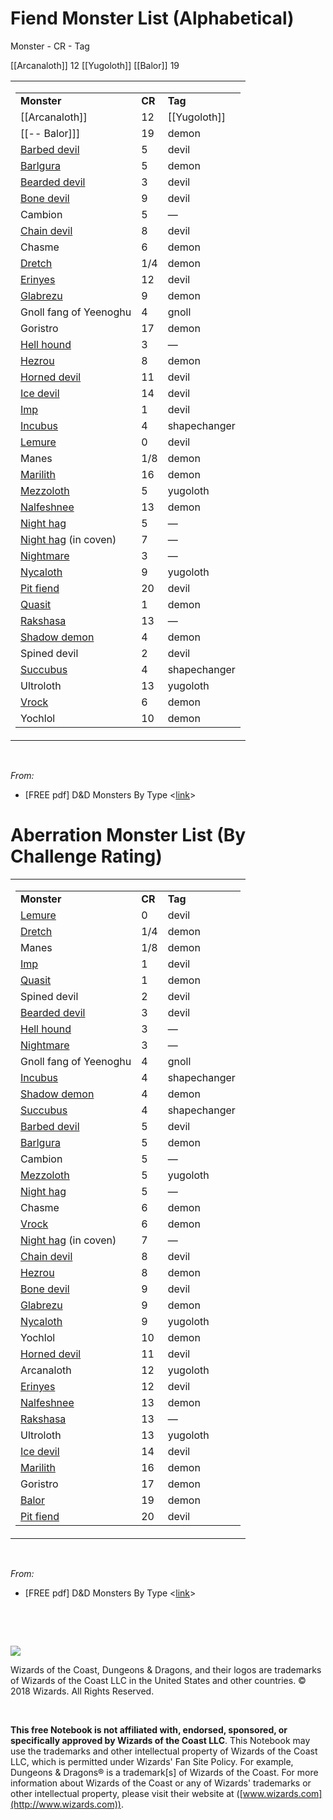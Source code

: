 # **Fiend Monster List (Alphabetical)**

Monster - CR - Tag

[[Arcanaloth]] 12 [[Yugoloth]]
[[Balor]] 19 

<table><tbody><tr class="odd"><td><table><tbody><tr class="odd"><td><strong>Monster</strong></td><td><strong>CR</strong></td><td><strong>Tag</strong></td></tr><tr class="even"><td>[[Arcanaloth]]</td><td>12</td><td>[[Yugoloth]]</td></tr><tr><td>[[-- Balor]]]</td><td>19</td><td>demon</td></tr><tr class="even"><td><a href="onenote:Devils.one#Barbed Devil&amp;section-id={6BB47086-42A8-43D0-9123-F6FE886FD6DF}&amp;page-id={DD7F17A5-CED0-4245-A9AD-E1A8739F3660}&amp;end&amp;base-path=https://d.docs.live.net/8ef41446453a2105/Documents/Adventure Academy/SRD Reference/Monster Manual">Barbed devil</a></td><td>5</td><td>devil</td></tr><tr class="odd"><td><a href="onenote:Demons.one#Barlgura&amp;section-id={04A53D77-2C8D-449A-AB43-EE545D1BAEFB}&amp;page-id={0B46193F-6F68-41FB-88F6-823853C52FA7}&amp;end&amp;base-path=https://d.docs.live.net/8ef41446453a2105/Documents/Adventure Academy/SRD Reference/Monster Manual">Barlgura</a></td><td>5</td><td>demon</td></tr><tr class="even"><td><a href="onenote:Devils.one#Bearded Devil&amp;section-id={6BB47086-42A8-43D0-9123-F6FE886FD6DF}&amp;page-id={07BFC49F-563D-4325-AF98-5FD8E0A8143D}&amp;end&amp;base-path=https://d.docs.live.net/8ef41446453a2105/Documents/Adventure Academy/SRD Reference/Monster Manual">Bearded devil</a></td><td>3</td><td>devil</td></tr><tr class="odd"><td><a href="onenote:Devils.one#Bone Devil&amp;section-id={6BB47086-42A8-43D0-9123-F6FE886FD6DF}&amp;page-id={447E063F-3D4E-4D28-B206-EE45C3DC4E1E}&amp;end&amp;base-path=https://d.docs.live.net/8ef41446453a2105/Documents/Adventure Academy/SRD Reference/Monster Manual">Bone devil</a></td><td>9</td><td>devil</td></tr><tr class="even"><td>Cambion</td><td>5</td><td>—</td></tr><tr class="odd"><td><a href="onenote:Devils.one#Chain Devil&amp;section-id={6BB47086-42A8-43D0-9123-F6FE886FD6DF}&amp;page-id={9D94BDD5-C532-4D2B-8E42-3019DFBA2AEA}&amp;end&amp;base-path=https://d.docs.live.net/8ef41446453a2105/Documents/Adventure Academy/SRD Reference/Monster Manual">Chain devil</a></td><td>8</td><td>devil</td></tr><tr class="even"><td>Chasme</td><td>6</td><td>demon</td></tr><tr class="odd"><td><a href="onenote:Demons.one#Dretch&amp;section-id={04A53D77-2C8D-449A-AB43-EE545D1BAEFB}&amp;page-id={89B67548-A12A-4202-9B94-6E0D2FA26FC5}&amp;end&amp;base-path=https://d.docs.live.net/8ef41446453a2105/Documents/Adventure Academy/SRD Reference/Monster Manual">Dretch</a></td><td>1/4</td><td>demon</td></tr><tr class="even"><td><a href="onenote:Devils.one#Erinyes&amp;section-id={6BB47086-42A8-43D0-9123-F6FE886FD6DF}&amp;page-id={BCF28E5B-FFD6-4CDD-A0F1-8EDA0CA2F360}&amp;end&amp;base-path=https://d.docs.live.net/8ef41446453a2105/Documents/Adventure Academy/SRD Reference/Monster Manual">Erinyes</a></td><td>12</td><td>devil</td></tr><tr class="odd"><td><a href="onenote:Demons.one#Glabrezu&amp;section-id={04A53D77-2C8D-449A-AB43-EE545D1BAEFB}&amp;page-id={849914C5-5829-4890-A57D-6B5D51516845}&amp;end&amp;base-path=https://d.docs.live.net/8ef41446453a2105/Documents/Adventure Academy/SRD Reference/Monster Manual">Glabrezu</a></td><td>9</td><td>demon</td></tr><tr class="even"><td>Gnoll fang of Yeenoghu</td><td>4</td><td>gnoll</td></tr><tr class="odd"><td>Goristro</td><td>17</td><td>demon</td></tr><tr class="even"><td><a href="onenote:E-M.one#Hell Hound&amp;section-id={63DAD164-E485-4FE2-939F-9A5E2BCFD6F1}&amp;page-id={22792C21-7C50-489A-9594-C3464DF8083A}&amp;end&amp;base-path=https://d.docs.live.net/8ef41446453a2105/Documents/Adventure Academy/SRD Reference/Monster Manual">Hell hound</a></td><td>3</td><td>—</td></tr><tr class="odd"><td><a href="onenote:Demons.one#Hezrou&amp;section-id={04A53D77-2C8D-449A-AB43-EE545D1BAEFB}&amp;page-id={BA19EF80-0F86-439C-9674-33D33D10BCA7}&amp;end&amp;base-path=https://d.docs.live.net/8ef41446453a2105/Documents/Adventure Academy/SRD Reference/Monster Manual">Hezrou</a></td><td>8</td><td>demon</td></tr><tr class="even"><td><a href="onenote:Devils.one#Horned Devil&amp;section-id={6BB47086-42A8-43D0-9123-F6FE886FD6DF}&amp;page-id={2CB3A995-07BB-4C33-9631-6C9AF41DC481}&amp;end&amp;base-path=https://d.docs.live.net/8ef41446453a2105/Documents/Adventure Academy/SRD Reference/Monster Manual">Horned devil</a></td><td>11</td><td>devil</td></tr><tr class="odd"><td><a href="onenote:Devils.one#Ice Devil&amp;section-id={6BB47086-42A8-43D0-9123-F6FE886FD6DF}&amp;page-id={8D2EB8F2-0D17-4CDD-A145-8C4ADEDBC28B}&amp;end&amp;base-path=https://d.docs.live.net/8ef41446453a2105/Documents/Adventure Academy/SRD Reference/Monster Manual">Ice devil</a></td><td>14</td><td>devil</td></tr><tr class="even"><td><a href="onenote:Devils.one#Imp&amp;section-id={6BB47086-42A8-43D0-9123-F6FE886FD6DF}&amp;page-id={C326F27B-FE05-4AE2-8A32-73B611719679}&amp;end&amp;base-path=https://d.docs.live.net/8ef41446453a2105/Documents/Adventure Academy/SRD Reference/Monster Manual">Imp</a></td><td>1</td><td>devil</td></tr><tr class="odd"><td><a href="onenote:N-Z.one#Succubus \\ Incubus&amp;section-id={4708E634-CDC9-45E3-91B3-22EC67217BDC}&amp;page-id={040F3BB9-8DA7-4787-889B-DEAE15489E90}&amp;end&amp;base-path=https://d.docs.live.net/8ef41446453a2105/Documents/Adventure Academy/SRD Reference/Monster Manual">Incubus</a></td><td>4</td><td>shapechanger</td></tr><tr class="even"><td><a href="onenote:Devils.one#Lemure&amp;section-id={6BB47086-42A8-43D0-9123-F6FE886FD6DF}&amp;page-id={91A3FFCA-7052-4052-A11B-FD3915806F2B}&amp;end&amp;base-path=https://d.docs.live.net/8ef41446453a2105/Documents/Adventure Academy/SRD Reference/Monster Manual">Lemure</a></td><td>0</td><td>devil</td></tr><tr class="odd"><td>Manes</td><td>1/8</td><td>demon</td></tr><tr class="even"><td><a href="onenote:Demons.one#Marilith&amp;section-id={04A53D77-2C8D-449A-AB43-EE545D1BAEFB}&amp;page-id={AF1CEE07-009C-4317-A4C1-C962752157EF}&amp;end&amp;base-path=https://d.docs.live.net/8ef41446453a2105/Documents/Adventure Academy/SRD Reference/Monster Manual">Marilith</a></td><td>16</td><td>demon</td></tr><tr class="odd"><td><a href="onenote:N-Z.one#Mezzoloth&amp;section-id={4708E634-CDC9-45E3-91B3-22EC67217BDC}&amp;page-id={75341BC2-DE04-4AA0-B932-B59FA7932DE2}&amp;end&amp;base-path=https://d.docs.live.net/8ef41446453a2105/Documents/Adventure Academy/SRD Reference/Monster Manual">Mezzoloth</a></td><td>5</td><td>yugoloth</td></tr><tr class="even"><td><a href="onenote:Demons.one#Nalfeshnees&amp;section-id={04A53D77-2C8D-449A-AB43-EE545D1BAEFB}&amp;page-id={C762D947-1EFE-46B6-8BD1-FA67CADC5FFF}&amp;end&amp;base-path=https://d.docs.live.net/8ef41446453a2105/Documents/Adventure Academy/SRD Reference/Monster Manual">Nalfeshnee</a></td><td>13</td><td>demon</td></tr><tr class="odd"><td><a href="onenote:E-M.one#Night Hag&amp;section-id={63DAD164-E485-4FE2-939F-9A5E2BCFD6F1}&amp;page-id={EB5CEEF0-28C8-4049-B0AD-53E2396B50CC}&amp;end&amp;base-path=https://d.docs.live.net/8ef41446453a2105/Documents/Adventure Academy/SRD Reference/Monster Manual">Night hag</a></td><td>5</td><td>—</td></tr><tr class="even"><td><a href="onenote:E-M.one#Night Hag&amp;section-id={63DAD164-E485-4FE2-939F-9A5E2BCFD6F1}&amp;page-id={EB5CEEF0-28C8-4049-B0AD-53E2396B50CC}&amp;end&amp;base-path=https://d.docs.live.net/8ef41446453a2105/Documents/Adventure Academy/SRD Reference/Monster Manual">Night hag</a> (in coven)</td><td>7</td><td>—</td></tr><tr class="odd"><td><a href="onenote:N-Z.one#Nightmare&amp;section-id={4708E634-CDC9-45E3-91B3-22EC67217BDC}&amp;page-id={AFDC8777-44B5-4AE7-A98E-1A7A0AB690A4}&amp;end&amp;base-path=https://d.docs.live.net/8ef41446453a2105/Documents/Adventure Academy/SRD Reference/Monster Manual">Nightmare</a></td><td>3</td><td>—</td></tr><tr class="even"><td><a href="onenote:N-Z.one#Nycaloth&amp;section-id={4708E634-CDC9-45E3-91B3-22EC67217BDC}&amp;page-id={D2D240DC-E40A-4230-9F7A-3CED1C42E74C}&amp;end&amp;base-path=https://d.docs.live.net/8ef41446453a2105/Documents/Adventure Academy/SRD Reference/Monster Manual">Nycaloth</a></td><td>9</td><td>yugoloth</td></tr><tr class="odd"><td><a href="onenote:Devils.one#Pit Fiend&amp;section-id={6BB47086-42A8-43D0-9123-F6FE886FD6DF}&amp;page-id={9D13FB2E-E89B-4153-A1C8-0F6D6AC50286}&amp;end&amp;base-path=https://d.docs.live.net/8ef41446453a2105/Documents/Adventure Academy/SRD Reference/Monster Manual">Pit fiend</a></td><td>20</td><td>devil</td></tr><tr class="even"><td><a href="onenote:Demons.one#Quasit&amp;section-id={04A53D77-2C8D-449A-AB43-EE545D1BAEFB}&amp;page-id={89C69A6D-4C31-4DFD-A918-2C73A71D940F}&amp;end&amp;base-path=https://d.docs.live.net/8ef41446453a2105/Documents/Adventure Academy/SRD Reference/Monster Manual">Quasit</a></td><td>1</td><td>demon</td></tr><tr class="odd"><td><a href="onenote:N-Z.one#Rakshasa&amp;section-id={4708E634-CDC9-45E3-91B3-22EC67217BDC}&amp;page-id={57BED57E-B8CF-4F25-87B2-EE94D618CD1B}&amp;end&amp;base-path=https://d.docs.live.net/8ef41446453a2105/Documents/Adventure Academy/SRD Reference/Monster Manual">Rakshasa</a></td><td>13</td><td>—</td></tr><tr class="even"><td><a href="onenote:Demons.one#Shadow Demon&amp;section-id={04A53D77-2C8D-449A-AB43-EE545D1BAEFB}&amp;page-id={B6F70FEB-4575-4E64-82FB-D0A3A0AFBAB8}&amp;end&amp;base-path=https://d.docs.live.net/8ef41446453a2105/Documents/Adventure Academy/SRD Reference/Monster Manual">Shadow demon</a></td><td>4</td><td>demon</td></tr><tr class="odd"><td>Spined devil</td><td>2</td><td>devil</td></tr><tr class="even"><td><a href="onenote:N-Z.one#Succubus \\ Incubus&amp;section-id={4708E634-CDC9-45E3-91B3-22EC67217BDC}&amp;page-id={040F3BB9-8DA7-4787-889B-DEAE15489E90}&amp;end&amp;base-path=https://d.docs.live.net/8ef41446453a2105/Documents/Adventure Academy/SRD Reference/Monster Manual">Succubus</a></td><td>4</td><td>shapechanger</td></tr><tr class="odd"><td>Ultroloth</td><td>13</td><td>yugoloth</td></tr><tr class="even"><td><a href="onenote:Demons.one#Vrock&amp;section-id={04A53D77-2C8D-449A-AB43-EE545D1BAEFB}&amp;page-id={9BE251E2-BCEA-4824-AE07-28047C748295}&amp;end&amp;base-path=https://d.docs.live.net/8ef41446453a2105/Documents/Adventure Academy/SRD Reference/Monster Manual">Vrock</a></td><td>6</td><td>demon</td></tr><tr class="odd"><td>Yochlol</td><td>10</td><td>demon</td></tr></tbody></table></td></tr></tbody></table>

 

*From:*

-   \[FREE pdf\] D&D Monsters By Type &lt;[link](http://media.wizards.com/2015/downloads/dnd/DnD_MonstersByType_1.0.pdf)&gt;

# **Aberration Monster List (By Challenge Rating)**

<table><tbody><tr class="odd"><td><table><tbody><tr class="odd"><td><strong>Monster</strong></td><td><strong>CR</strong></td><td><strong>Tag</strong></td></tr><tr class="even"><td><a href="onenote:Devils.one#Lemure&amp;section-id={6BB47086-42A8-43D0-9123-F6FE886FD6DF}&amp;page-id={91A3FFCA-7052-4052-A11B-FD3915806F2B}&amp;end&amp;base-path=https://d.docs.live.net/8ef41446453a2105/Documents/Adventure Academy/SRD Reference/Monster Manual">Lemure</a></td><td>0</td><td>devil</td></tr><tr class="odd"><td><a href="onenote:Demons.one#Dretch&amp;section-id={04A53D77-2C8D-449A-AB43-EE545D1BAEFB}&amp;page-id={89B67548-A12A-4202-9B94-6E0D2FA26FC5}&amp;end&amp;base-path=https://d.docs.live.net/8ef41446453a2105/Documents/Adventure Academy/SRD Reference/Monster Manual">Dretch</a></td><td>1/4</td><td>demon</td></tr><tr class="even"><td>Manes</td><td>1/8</td><td>demon</td></tr><tr class="odd"><td><a href="onenote:Devils.one#Imp&amp;section-id={6BB47086-42A8-43D0-9123-F6FE886FD6DF}&amp;page-id={C326F27B-FE05-4AE2-8A32-73B611719679}&amp;end&amp;base-path=https://d.docs.live.net/8ef41446453a2105/Documents/Adventure Academy/SRD Reference/Monster Manual">Imp</a></td><td>1</td><td>devil</td></tr><tr class="even"><td><a href="onenote:Demons.one#Quasit&amp;section-id={04A53D77-2C8D-449A-AB43-EE545D1BAEFB}&amp;page-id={89C69A6D-4C31-4DFD-A918-2C73A71D940F}&amp;end&amp;base-path=https://d.docs.live.net/8ef41446453a2105/Documents/Adventure Academy/SRD Reference/Monster Manual">Quasit</a></td><td>1</td><td>demon</td></tr><tr class="odd"><td>Spined devil</td><td>2</td><td>devil</td></tr><tr class="even"><td><a href="onenote:Devils.one#Bearded Devil&amp;section-id={6BB47086-42A8-43D0-9123-F6FE886FD6DF}&amp;page-id={07BFC49F-563D-4325-AF98-5FD8E0A8143D}&amp;end&amp;base-path=https://d.docs.live.net/8ef41446453a2105/Documents/Adventure Academy/SRD Reference/Monster Manual">Bearded devil</a></td><td>3</td><td>devil</td></tr><tr class="odd"><td><a href="onenote:E-M.one#Hell Hound&amp;section-id={63DAD164-E485-4FE2-939F-9A5E2BCFD6F1}&amp;page-id={22792C21-7C50-489A-9594-C3464DF8083A}&amp;end&amp;base-path=https://d.docs.live.net/8ef41446453a2105/Documents/Adventure Academy/SRD Reference/Monster Manual">Hell hound</a></td><td>3</td><td>—</td></tr><tr class="even"><td><a href="onenote:N-Z.one#Nightmare&amp;section-id={4708E634-CDC9-45E3-91B3-22EC67217BDC}&amp;page-id={AFDC8777-44B5-4AE7-A98E-1A7A0AB690A4}&amp;end&amp;base-path=https://d.docs.live.net/8ef41446453a2105/Documents/Adventure Academy/SRD Reference/Monster Manual">Nightmare</a></td><td>3</td><td>—</td></tr><tr class="odd"><td>Gnoll fang of Yeenoghu</td><td>4</td><td>gnoll</td></tr><tr class="even"><td><a href="onenote:N-Z.one#Succubus \\ Incubus&amp;section-id={4708E634-CDC9-45E3-91B3-22EC67217BDC}&amp;page-id={040F3BB9-8DA7-4787-889B-DEAE15489E90}&amp;end&amp;base-path=https://d.docs.live.net/8ef41446453a2105/Documents/Adventure Academy/SRD Reference/Monster Manual">Incubus</a></td><td>4</td><td>shapechanger</td></tr><tr class="odd"><td><a href="onenote:Demons.one#Shadow Demon&amp;section-id={04A53D77-2C8D-449A-AB43-EE545D1BAEFB}&amp;page-id={B6F70FEB-4575-4E64-82FB-D0A3A0AFBAB8}&amp;end&amp;base-path=https://d.docs.live.net/8ef41446453a2105/Documents/Adventure Academy/SRD Reference/Monster Manual">Shadow demon</a></td><td>4</td><td>demon</td></tr><tr class="even"><td><a href="onenote:N-Z.one#Succubus \\ Incubus&amp;section-id={4708E634-CDC9-45E3-91B3-22EC67217BDC}&amp;page-id={040F3BB9-8DA7-4787-889B-DEAE15489E90}&amp;end&amp;base-path=https://d.docs.live.net/8ef41446453a2105/Documents/Adventure Academy/SRD Reference/Monster Manual">Succubus</a></td><td>4</td><td>shapechanger</td></tr><tr class="odd"><td><a href="onenote:Devils.one#Barbed Devil&amp;section-id={6BB47086-42A8-43D0-9123-F6FE886FD6DF}&amp;page-id={DD7F17A5-CED0-4245-A9AD-E1A8739F3660}&amp;end&amp;base-path=https://d.docs.live.net/8ef41446453a2105/Documents/Adventure Academy/SRD Reference/Monster Manual">Barbed devil</a></td><td>5</td><td>devil</td></tr><tr class="even"><td><a href="onenote:Demons.one#Barlgura&amp;section-id={04A53D77-2C8D-449A-AB43-EE545D1BAEFB}&amp;page-id={0B46193F-6F68-41FB-88F6-823853C52FA7}&amp;end&amp;base-path=https://d.docs.live.net/8ef41446453a2105/Documents/Adventure Academy/SRD Reference/Monster Manual">Barlgura</a></td><td>5</td><td>demon</td></tr><tr class="odd"><td>Cambion</td><td>5</td><td>—</td></tr><tr class="even"><td><a href="onenote:N-Z.one#Mezzoloth&amp;section-id={4708E634-CDC9-45E3-91B3-22EC67217BDC}&amp;page-id={75341BC2-DE04-4AA0-B932-B59FA7932DE2}&amp;end&amp;base-path=https://d.docs.live.net/8ef41446453a2105/Documents/Adventure Academy/SRD Reference/Monster Manual">Mezzoloth</a></td><td>5</td><td>yugoloth</td></tr><tr class="odd"><td><a href="onenote:E-M.one#Night Hag&amp;section-id={63DAD164-E485-4FE2-939F-9A5E2BCFD6F1}&amp;page-id={EB5CEEF0-28C8-4049-B0AD-53E2396B50CC}&amp;end&amp;base-path=https://d.docs.live.net/8ef41446453a2105/Documents/Adventure Academy/SRD Reference/Monster Manual">Night hag</a></td><td>5</td><td>—</td></tr><tr class="even"><td>Chasme</td><td>6</td><td>demon</td></tr><tr class="odd"><td><a href="onenote:Demons.one#Vrock&amp;section-id={04A53D77-2C8D-449A-AB43-EE545D1BAEFB}&amp;page-id={9BE251E2-BCEA-4824-AE07-28047C748295}&amp;end&amp;base-path=https://d.docs.live.net/8ef41446453a2105/Documents/Adventure Academy/SRD Reference/Monster Manual">Vrock</a></td><td>6</td><td>demon</td></tr><tr class="even"><td><a href="onenote:E-M.one#Night Hag&amp;section-id={63DAD164-E485-4FE2-939F-9A5E2BCFD6F1}&amp;page-id={EB5CEEF0-28C8-4049-B0AD-53E2396B50CC}&amp;end&amp;base-path=https://d.docs.live.net/8ef41446453a2105/Documents/Adventure Academy/SRD Reference/Monster Manual">Night hag</a> (in coven)</td><td>7</td><td>—</td></tr><tr class="odd"><td><a href="onenote:Devils.one#Chain Devil&amp;section-id={6BB47086-42A8-43D0-9123-F6FE886FD6DF}&amp;page-id={9D94BDD5-C532-4D2B-8E42-3019DFBA2AEA}&amp;end&amp;base-path=https://d.docs.live.net/8ef41446453a2105/Documents/Adventure Academy/SRD Reference/Monster Manual">Chain devil</a></td><td>8</td><td>devil</td></tr><tr class="even"><td><a href="onenote:Demons.one#Hezrou&amp;section-id={04A53D77-2C8D-449A-AB43-EE545D1BAEFB}&amp;page-id={BA19EF80-0F86-439C-9674-33D33D10BCA7}&amp;end&amp;base-path=https://d.docs.live.net/8ef41446453a2105/Documents/Adventure Academy/SRD Reference/Monster Manual">Hezrou</a></td><td>8</td><td>demon</td></tr><tr class="odd"><td><a href="onenote:Devils.one#Bone Devil&amp;section-id={6BB47086-42A8-43D0-9123-F6FE886FD6DF}&amp;page-id={447E063F-3D4E-4D28-B206-EE45C3DC4E1E}&amp;end&amp;base-path=https://d.docs.live.net/8ef41446453a2105/Documents/Adventure Academy/SRD Reference/Monster Manual">Bone devil</a></td><td>9</td><td>devil</td></tr><tr class="even"><td><a href="onenote:Demons.one#Glabrezu&amp;section-id={04A53D77-2C8D-449A-AB43-EE545D1BAEFB}&amp;page-id={849914C5-5829-4890-A57D-6B5D51516845}&amp;end&amp;base-path=https://d.docs.live.net/8ef41446453a2105/Documents/Adventure Academy/SRD Reference/Monster Manual">Glabrezu</a></td><td>9</td><td>demon</td></tr><tr class="odd"><td><a href="onenote:N-Z.one#Nycaloth&amp;section-id={4708E634-CDC9-45E3-91B3-22EC67217BDC}&amp;page-id={D2D240DC-E40A-4230-9F7A-3CED1C42E74C}&amp;end&amp;base-path=https://d.docs.live.net/8ef41446453a2105/Documents/Adventure Academy/SRD Reference/Monster Manual">Nycaloth</a></td><td>9</td><td>yugoloth</td></tr><tr class="even"><td>Yochlol</td><td>10</td><td>demon</td></tr><tr class="odd"><td><a href="onenote:Devils.one#Horned Devil&amp;section-id={6BB47086-42A8-43D0-9123-F6FE886FD6DF}&amp;page-id={2CB3A995-07BB-4C33-9631-6C9AF41DC481}&amp;end&amp;base-path=https://d.docs.live.net/8ef41446453a2105/Documents/Adventure Academy/SRD Reference/Monster Manual">Horned devil</a></td><td>11</td><td>devil</td></tr><tr class="even"><td>Arcanaloth</td><td>12</td><td>yugoloth</td></tr><tr class="odd"><td><a href="onenote:Devils.one#Erinyes&amp;section-id={6BB47086-42A8-43D0-9123-F6FE886FD6DF}&amp;page-id={BCF28E5B-FFD6-4CDD-A0F1-8EDA0CA2F360}&amp;end&amp;base-path=https://d.docs.live.net/8ef41446453a2105/Documents/Adventure Academy/SRD Reference/Monster Manual">Erinyes</a></td><td>12</td><td>devil</td></tr><tr class="even"><td><a href="onenote:Demons.one#Nalfeshnees&amp;section-id={04A53D77-2C8D-449A-AB43-EE545D1BAEFB}&amp;page-id={C762D947-1EFE-46B6-8BD1-FA67CADC5FFF}&amp;end&amp;base-path=https://d.docs.live.net/8ef41446453a2105/Documents/Adventure Academy/SRD Reference/Monster Manual">Nalfeshnee</a></td><td>13</td><td>demon</td></tr><tr class="odd"><td><a href="onenote:N-Z.one#Rakshasa&amp;section-id={4708E634-CDC9-45E3-91B3-22EC67217BDC}&amp;page-id={57BED57E-B8CF-4F25-87B2-EE94D618CD1B}&amp;end&amp;base-path=https://d.docs.live.net/8ef41446453a2105/Documents/Adventure Academy/SRD Reference/Monster Manual">Rakshasa</a></td><td>13</td><td>—</td></tr><tr class="even"><td>Ultroloth</td><td>13</td><td>yugoloth</td></tr><tr class="odd"><td><a href="onenote:Devils.one#Ice Devil&amp;section-id={6BB47086-42A8-43D0-9123-F6FE886FD6DF}&amp;page-id={8D2EB8F2-0D17-4CDD-A145-8C4ADEDBC28B}&amp;end&amp;base-path=https://d.docs.live.net/8ef41446453a2105/Documents/Adventure Academy/SRD Reference/Monster Manual">Ice devil</a></td><td>14</td><td>devil</td></tr><tr class="even"><td><a href="onenote:Demons.one#Marilith&amp;section-id={04A53D77-2C8D-449A-AB43-EE545D1BAEFB}&amp;page-id={AF1CEE07-009C-4317-A4C1-C962752157EF}&amp;end&amp;base-path=https://d.docs.live.net/8ef41446453a2105/Documents/Adventure Academy/SRD Reference/Monster Manual">Marilith</a></td><td>16</td><td>demon</td></tr><tr class="odd"><td>Goristro</td><td>17</td><td>demon</td></tr><tr class="even"><td><a href="onenote:Demons.one#Balor&amp;section-id={04A53D77-2C8D-449A-AB43-EE545D1BAEFB}&amp;page-id={88709FC7-30AF-4841-9753-FB56053D7ACA}&amp;end&amp;base-path=https://d.docs.live.net/8ef41446453a2105/Documents/Adventure Academy/SRD Reference/Monster Manual">Balor</a></td><td>19</td><td>demon</td></tr><tr class="odd"><td><a href="onenote:Devils.one#Pit Fiend&amp;section-id={6BB47086-42A8-43D0-9123-F6FE886FD6DF}&amp;page-id={9D13FB2E-E89B-4153-A1C8-0F6D6AC50286}&amp;end&amp;base-path=https://d.docs.live.net/8ef41446453a2105/Documents/Adventure Academy/SRD Reference/Monster Manual">Pit fiend</a></td><td>20</td><td>devil</td></tr></tbody></table></td></tr></tbody></table>

 

*From:*

-   \[FREE pdf\] D&D Monsters By Type &lt;[link](http://media.wizards.com/2015/downloads/dnd/DnD_MonstersByType_1.0.pdf)&gt;

 

 

![](tmp\media\image1.png)

Wizards of the Coast, Dungeons & Dragons, and their logos are trademarks of Wizards of the Coast LLC in the United States and other countries. © 2018 Wizards. All Rights Reserved.

 

**This free Notebook is not affiliated with, endorsed, sponsored, or specifically approved by Wizards of the Coast LLC**. This Notebook may use the trademarks and other intellectual property of Wizards of the Coast LLC, which is permitted under Wizards' Fan Site Policy. For example, Dungeons & Dragons® is a trademark\[s\] of Wizards of the Coast. For more information about Wizards of the Coast or any of Wizards' trademarks or other intellectual property, please visit their website at ([www.wizards.com](http://www.wizards.com)).
